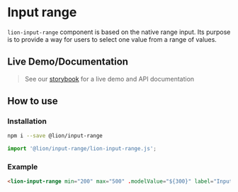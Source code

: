 # Input range

`lion-input-range` component is based on the native range input.
Its purpose is to provide a way for users to select one value from a range of values.

## Live Demo/Documentation

> See our [storybook](http://lion-web-components.netlify.com/?path=/docs/forms-input-range--default-story) for a live demo and API documentation

## How to use

### Installation

```sh
npm i --save @lion/input-range
```

```js
import '@lion/input-range/lion-input-range.js';
```

### Example

```html
<lion-input-range min="200" max="500" .modelValue="${300}" label="Input range"></lion-input-range>
```
